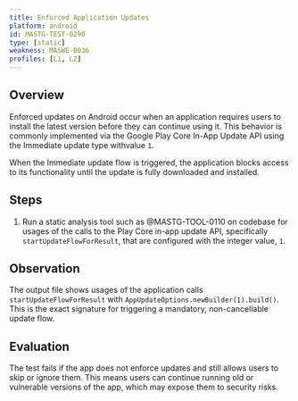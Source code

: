 ```yaml
---
title: Enforced Application Updates
platform: android
id: MASTG-TEST-0290
type: [static]
weakness: MASWE-0036
profiles: [L1, L2]
---
```


## Overview
Enforced updates on Android occur when an application requires users to install the latest version before they can continue using it. This behavior is commonly implemented via the Google Play Core In-App Update API using the Immediate update type withvalue `1`.  

When the Immediate update flow is triggered, the application blocks access to its functionality until the update is fully downloaded and installed.

## Steps

1. Run a static analysis tool such as @MASTG-TOOL-0110 on codebase for usages of the calls to the Play Core in-app update API, specifically `startUpdateFlowForResult`, that are configured with the integer value, `1`.

## Observation

The output file shows usages of the application calls `startUpdateFlowForResult` with `AppUpdateOptions.newBuilder(1).build()`. This is the exact signature for triggering a mandatory, non-cancellable update flow.

## Evaluation

The test fails if the app does not enforce updates and still allows users to skip or ignore them. This means users can continue running old or vulnerable versions of the app, which may expose them to security risks.